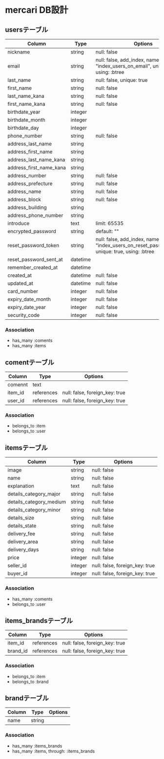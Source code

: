 # mercari DB設計
## usersテーブル
|Column|Type|Options|
|------|----|-------|
|nickname|string|null: false|
|email|string|null: false, add_index, name: "index_users_on_email", unique: true, using: :btree|
|last_name|string|null: false, unique: true|
|first_name|string|null: false|
|last_name_kana|string|null: false|
|first_name_kana|string|null: false|
|birthdate_year|integer||
|birthdate_month|integer||
|birthdate_day|integer||
|phone_number|string|null: false|
|address_last_name|string||
|address_first_name|string||
|address_last_name_kana|string||
|address_first_name_kana|string||
|address_number|string|null: false|
|address_prefecture|string|null: false|
|address_name|string|null: false|
|address_block|string|null: false|
|address_building|string||
|address_phone_number|string||
|introduce|text|limit: 65535|
|encrypted_password|string|default: ""|
|reset_password_token|string|null: false, add_index, name: "index_users_on_reset_password_token", unique: true, using: :btree|
|reset_password_sent_at|datetime||
|remember_created_at|datetime||
|created_at|datetime|null: false|
|updated_at|datetime|null: false|
|card_number|integer|null: false|
|expiry_date_month|integer|null: false|
|expiry_date_year|integer|null: false|
|security_code|integer|null: false|
### Association
- has_many :coments
- has_many :items


## comentテーブル
|Column|Type|Options|
|------|----|-------|
|comennt|text||
|item_id|references|null: false, foreign_key: true|
|user_id|references|null: false, foreign_key: true|
### Association
- belongs_to :item
- belongs_to :user


## itemsテーブル
|Column|Type|Options|
|------|----|-------|
|image|string|null: false|
|name|string|null: false|
|explanation|text|null: false|
|details_category_major|string|null: false|
|details_category_medium|string|null: false|
|details_category_minor|string|null: false|
|details_size|string|null: false|
|details_state|string|null: false|
|delivery_fee|string|null: false|
|delivery_area|string|null: false|
|delivery_days|string|null: false|
|price|integer|null: false|
|seller_id|integer|null: false, foreign_key: true|
|buyer_id|integer|null: false, foreign_key: true|
### Association
<!-- - has_many :items_categorys
- has_many :categorys, through: :items_categorys -->
- has_many :coments
- belongs_to :user

<!-- ## items_categorysテーブル
|Column|Type|Options|
|------|----|-------|
|item_id|references|null: false, foreign_key: true|
|category_id|references|null: false, foreign_key: true|
### Association
- belongs_to :item
- belongs_to :category -->


<!-- ## categoryテーブル
|Column|Type|Options|
|------|----|-------|
|major_item|string||
|medium_item|string||
|minor_items|string||
### Association
- has_many :items_categorys
- has_many :items, through: :items_categorys -->

## items_brandsテーブル
|Column|Type|Options|
|------|----|-------|
|item_id|references|null: false, foreign_key: true|
|brand_id|references|null: false, foreign_key: true|
### Association
- belongs_to :item
- belongs_to :brand

## brandテーブル
|Column|Type|Options|
|------|----|-------|
|name|string||
### Association
- has_many :items_brands
- has_many :items, through: :items_brands

